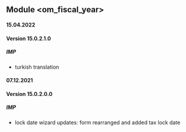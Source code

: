 ## Module <om_fiscal_year>

#### 15.04.2022
#### Version 15.0.2.1.0
##### IMP
- turkish translation

#### 07.12.2021
#### Version 15.0.2.0.0
##### IMP
- lock date wizard updates: form rearranged and added tax lock date
